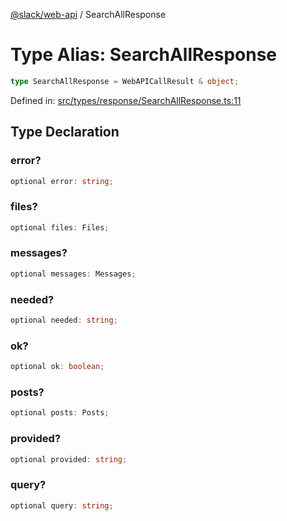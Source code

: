 [@slack/web-api](../index.md) / SearchAllResponse

# Type Alias: SearchAllResponse

```ts
type SearchAllResponse = WebAPICallResult & object;
```

Defined in: [src/types/response/SearchAllResponse.ts:11](https://github.com/slackapi/node-slack-sdk/blob/main/packages/web-api/src/types/response/SearchAllResponse.ts#L11)

## Type Declaration

### error?

```ts
optional error: string;
```

### files?

```ts
optional files: Files;
```

### messages?

```ts
optional messages: Messages;
```

### needed?

```ts
optional needed: string;
```

### ok?

```ts
optional ok: boolean;
```

### posts?

```ts
optional posts: Posts;
```

### provided?

```ts
optional provided: string;
```

### query?

```ts
optional query: string;
```
